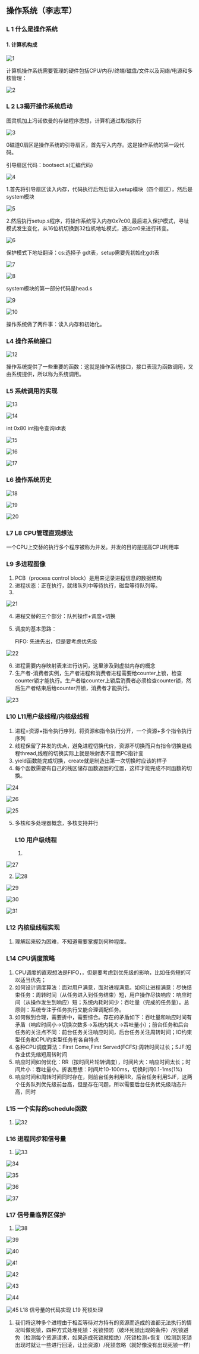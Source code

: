 ﻿## 操作系统（李志军）

### L 1  什么是操作系统

#### 1. 计算机构成

![1](D:\Offer\操作系统\笔记\操作系统（李治军）图片\1.jpg)

计算机操作系统需要管理的硬件包括CPU/内存/终端/磁盘/文件以及网络/电源和多核管理：

![2](D:\Offer\操作系统\笔记\操作系统（李治军）图片\2.jpg)

### L 2  L3揭开操作系统启动

图灵机加上冯诺依曼的存储程序思想，计算机通过取指执行

![3](D:\Offer\操作系统\笔记\操作系统（李治军）图片\3.jpg)

0磁道0扇区是操作系统的引导扇区，首先写入内存。这是操作系统的第一段代码。

引导扇区代码：bootsect.s(汇编代码)

![4](D:\Offer\操作系统\笔记\操作系统（李治军）图片\4.jpg)

1.首先将引导扇区读入内存，代码执行后然后读入setup模块（四个扇区），然后是system模块

![5](D:\Offer\操作系统\笔记\操作系统（李治军）图片\5.jpg)

2.然后执行setup.s程序，将操作系统写入内存0x7c00,最后进入保护模式，寻址模式发生变化，从16位机切换到32位机地址模式，通过cr0来进行转变。

![6](D:\Offer\操作系统\笔记\操作系统（李治军）图片\6.jpg)

保护模式下地址翻译：cs:选择子  gdt表，setup需要先初始化gdt表

![7](D:\Offer\操作系统\笔记\操作系统（李治军）图片\7.jpg)

![8](D:\Offer\操作系统\笔记\操作系统（李治军）图片\8.jpg)

system模块的第一部分代码是head.s

![9](D:\Offer\操作系统\笔记\操作系统（李治军）图片\9.jpg)

![10](D:\Offer\操作系统\笔记\操作系统（李治军）图片\10.jpg)

操作系统做了两件事：读入内存和初始化。

### L4 操作系统接口

![12](D:\Offer\操作系统\笔记\操作系统（李治军）图片\12.jpg)

操作系统提供了一些重要的函数：这就是操作系统接口，接口表现为函数调用，又由系统提供，所以称为系统调用。

### L5 系统调用的实现

![13](D:\Offer\操作系统\笔记\操作系统（李治军）图片\13.jpg)

![14](D:\Offer\操作系统\笔记\操作系统（李治军）图片\14.jpg)

int 0x80 int指令查询idt表

![15](D:\Offer\操作系统\笔记\操作系统（李治军）图片\15.jpg)

![16](D:\Offer\操作系统\笔记\操作系统（李治军）图片\16.jpg)

![17](D:\Offer\操作系统\笔记\操作系统（李治军）图片\17.jpg)

### L6 操作系统历史

![18](D:\Offer\操作系统\笔记\操作系统（李治军）图片\18.jpg)

![19](D:\Offer\操作系统\笔记\操作系统（李治军）图片\19.jpg)

![20](D:\Offer\操作系统\笔记\操作系统（李治军）图片\20.jpg)

### L7 L8  CPU管理直观想法

一个CPU上交替的执行多个程序被称为并发。并发的目的是提高CPU利用率

### L9  多进程图像

1. PCB（process control block）是用来记录进程信息的数据结构
2. 进程状态：正在执行，就绪队列中等待执行，磁盘等待队列等。
3. 

![21](D:\Offer\操作系统\笔记\操作系统（李治军）图片\21.jpg)

4. 进程交替的三个部分：队列操作+调度+切换

5. 调度的基本思路：

   FIFO: 先进先出，但是要考虑优先级

![22](D:\Offer\操作系统\笔记\操作系统（李治军）图片\22.jpg)

6. 进程需要内存映射表来进行访问，这里涉及到虚拟内存的概念
7. 生产者-消费者实例，生产者进程和消费者进程需要给counter上锁，检查counter锁才能执行。生产者给counter上锁后消费者必须检查counter锁，然后生产者结束后给counter开锁，消费者才能执行。

![23](D:\Offer\操作系统\笔记\操作系统（李治军）图片\23.jpg)

### L10  L11用户级线程/内核级线程

1. 进程=资源+指令执行序列，将资源和指令执行分开，一个资源+多个指令执行序列
2. 线程保留了并发的优点，避免进程切换代价，资源不切换而只有指令切换是线程thread,线程的切换实际上就是映射表不变而PC指针变
3. yield函数能完成切换，create就是制造出第一次切换时应该的样子
4. 每个函数需要有自己的栈区储存函数返回的位置，这样才能完成不同函数的切换。

![24](D:\Offer\操作系统\笔记\操作系统（李治军）图片\24.jpg)

![26](D:\Offer\操作系统\笔记\操作系统（李治军）图片\26.jpg)

![25](D:\Offer\操作系统\笔记\操作系统（李治军）图片\25.jpg)

5. 多核和多处理器概念，多核支持并行

   ### L10  用户级线程

   1. 

![27](D:\Offer\操作系统\笔记\操作系统（李治军）图片\27.jpg)

2. ![28](D:\Offer\操作系统\笔记\操作系统（李治军）图片\28.jpg)

![29](D:\Offer\操作系统\笔记\操作系统（李治军）图片\29.jpg)

![30](D:\Offer\操作系统\笔记\操作系统（李治军）图片\30.jpg)

![31](D:\Offer\操作系统\笔记\操作系统（李治军）图片\31.jpg)

### L12 内核级线程实现

1. 理解起来较为困难，不知道需要掌握到何种程度。

### L14 CPU调度策略

1. CPU调度的直观想法是FIFO，，但是要考虑到优先级的影响，比如任务短的可以适当优先；
2. 如何设计调度算法：面对用户满意，面对进程满意。如何让进程满意：尽快结束任务：周转时间（从任务进入到任务结束）短，用户操作尽快响应：响应时间（从操作发生到响应）短；系统内耗时间少：吞吐量（完成的任务量）。总原则：系统专注于任务执行又能合理调配任务。
3. 如何做到合理，需要折中，需要综合。存在的矛盾如下：吞吐量和响应时间有矛盾（响应时间小->切换次数多->系统内耗大->吞吐量小）；前台任务和后台任务的关注点不同：前台任务关注响应时间，后台任务关注周转时间；IO约束型任务和CPU约束型任务有各自特点
4. 各种CPU调度算法：First Come,First Served(FCFS):周转时间过长；SJF:短作业优先缩短周转时间
5. 响应时间如何优化：RR（按时间片轮转调度），时间片大：响应时间太长；时间片小：吞吐量小。折衷思想：时间片10-100ms，切换时间0.1-1ms(1%)
6. 响应时间和周转时间同时存在，则前台任务利用RR，后台任务利用SJF，这两个任务队列优先级前台高，但是存在问题，所以需要后台任务优先级动态升高，同时

### L15 一个实际的schedule函数

1. ![32](D:\Offer\操作系统\笔记\操作系统（李治军）图片\32.jpg)

### L16 进程同步和信号量

1. ![33](D:\Offer\操作系统\笔记\操作系统（李治军）图片\33.jpg)

![34](D:\Offer\操作系统\笔记\操作系统（李治军）图片\34.jpg)

![35](D:\Offer\操作系统\笔记\操作系统（李治军）图片\35.jpg)

![36](D:\Offer\操作系统\笔记\操作系统（李治军）图片\36.jpg)

![37](D:\Offer\操作系统\笔记\操作系统（李治军）图片\37.jpg)

### L17 信号量临界区保护

1. ![38](D:\Offer\操作系统\笔记\操作系统（李治军）图片\38.png)

![39](D:\Offer\操作系统\笔记\操作系统（李治军）图片\39.jpg)

![40](D:\Offer\操作系统\笔记\操作系统（李治军）图片\40.jpg)

![41](D:\Offer\操作系统\笔记\操作系统（李治军）图片\41.jpg)

![42](D:\Offer\操作系统\笔记\操作系统（李治军）图片\42.jpg)

![43](D:\Offer\操作系统\笔记\操作系统（李治军）图片\43.jpg)

![44](D:\Offer\操作系统\笔记\操作系统（李治军）图片\44.jpg)

![45](D:\Offer\操作系统\笔记\操作系统（李治军）图片\45.jpg)
L18 信号量的代码实现
L19 死锁处理
1. 我们将这种多个进程由于相互等待对方持有的资源而造成的谁都无法执行的情况叫做死锁，四种方式处理死锁：死锁预防（破环死锁出现的条件）/死锁避免（检测每个资源请求，如果造成死锁就拒绝）/死锁检测+恢复（检测到死锁出现时就让一些进行回滚，让出资源）/死锁忽略（就好像没有出现死锁一样）

